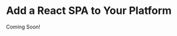 # Add a React SPA to Your Platform

Coming Soon!

<!--

#### Exercise Goals

- Adapt a React SPA to Run on Liferay DXP
- Deploy the Application to Your Platform and Add it to a Page

 </div>

#### Adapt the Faria Financial Manager App Using the Liferay JS Toolkit
1. **Open** a Terminal window in the root directory of the _Faria Financial Manager_ project. 
	* For example, `C:\faria-financial-manager\faria-manager` as shown in the exercise video. 
2. **Run** the command `liferay adapt`.
	* This utilizes the adapt feature of the @liferay/cli tool to enable the React application to run on Liferay DXP.
3. **Type** `react` for _Under which category should your widget be listed?_.
4. **Run** the command `npm install`.
5. **Run** the command `npm run build:liferay`. 

#### Deploy the Faria Financial Management App to Your Platform
1. **Go to** the _build.liferay_ folder of the _Faria Financial Manager_ project.
2. **Copy** the `faria-manager-0.1.0.JAR` file.
3. **Paste** the `faria-manager-0.1.0.JAR` file in the `deploy` folder of your local instance of Liferay DXP.
	* To confirm a successful deployment of your application, look for `STARTED faria-manager_0.1.0` in the log of your Tomcat server. 

#### Create a Financial Management Page
1. **Go to** _`Site Builder > Pages`_ in the _Site Menu_.     
2. **Click** _Pages_ next to _Public Pages_ towards the top of the screen.
	* This enables the creation of Private Pages.
3. **Click** the _Add_ icon.  
4. **Choose** _Private Page_.
5. **Choose** _Blank_ for the Page Template.
5. **Type** `Financial Management` as the _Name_.
6. **Click** _Add_.

#### Add the Faria Financial Management Widget to the Financial Management Page
1. **Click** the _Fragments and Widgets_ (gray plus sign) icon in the far right toolbar.   
2. **Drag and Drop** a _Container_ layout element onto the page.
3. **Click** the _Widgets_ tab.  
4. **Click** the _React_ category.
5. **Drag and Drop** a _Faria Manager_ widget into the _Container_.

#### Test the Widget
1. **Sign in** as your administrative User.  
2. **Click** _Submit_.
	* You should see the Dashboard page of the Faria Financial Manager application with account information for your Administrator on display.


---
#### Bonus Exercise
1. Create a dashboard page for Mondego Group customers. Be sure to include the Faria Financial Manager App as well as areas for blog posts, comments, and a profile.

-->